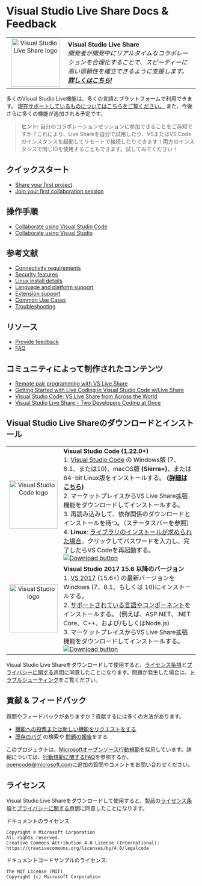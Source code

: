 <!--
Copyright © Microsoft Corporation
All rights reserved.
Creative Commons Attribution 4.0 License (International): https://creativecommons.org/licenses/by/4.0/legalcode
-->

# Visual Studio Live Share Docs & Feedback

<table style="width: 100%; border-style: none;"><tr>
<td style="width: 140px; text-align: center;"><a href="https://aka.ms/vsls"><img width="128px" src="docs/media/vsls-icon.svg" alt="Visual Studio Live Share logo"/></a></td>
<td>
<strong>Visual Studio Live Share</strong><br />
<i>開発者が開発中にリアルタイムなコラボレーションを合理化することで、スピーディーに高い信頼性を確立できるように支援します。<br />
<strong><a href="https://aka.ms/vsls">詳しくはこちら!</a></strong></i>
</td>
</tr></table>

多くのVisual Studio Live機能は、多くの言語とプラットフォームで利用できます。 [現在サポートしているものについてはこちらをご覧ください。](https://aka.ms/vsls-docs/platform-support) また、今後さらに多くの機能が追加される予定です。

>**ヒント:** 自分のコラボレーションセッションに参加できることをご存知ですか？これにより、Live Shareを自分で試用したり、VSまたはVS Codeのインスタンスを起動してリモートで接続したりできます！両方のインスタンスで同じIDを使用することもできます。試してみてください！

## クイックスタート

- [Share your first project](https://aka.ms/vsls-docs/share)
- [Join your first collaboration session](https://aka.ms/vsls-docs/join)

## 操作手順

- [Collaborate using Visual Studio Code](https://aka.ms/vsls-docs/vscode)
- [Collaborate using Visual Studio](https://aka.ms/vsls-docs/vs)

## 参考文献

- [Connectivity requirements](https://aka.ms/vsls-docs/connection-mode)
- [Security features](https://aka.ms/vsls-security)
- [Linux install details](https://aka.ms/vsls-linux)
- [Language and platform support](https://aka.ms/vsls-docs/platform-support)
- [Extension support](https://aka.ms/vsls-docs/extensions)
- [Common Use Cases](https://aka.ms/vsls-usecases)
- [Troubleshooting](https://aka.ms/vsls-troubleshooting)

## リソース

- [Provide feedback](https://aka.ms/vsls-support)
- [FAQ](https://aka.ms/vsls-faq)

## コミュニティによって制作されたコンテンツ

- [Remote pair programming with VS Live Share](https://m.youtube.com/watch?v=vq5FzSPmu-I&feature=youtu.be)
- [Getting Started with Live Coding in Visual Studio Code w/Live Share](https://scotch.io/tutorials/getting-started-with-live-coding-in-visual-studio-code-with-live-share)
- [Visual Studio Code: VS Live Share from Across the World](https://youtu.be/D7w0uGmQEc8)
- [Visual Studio Live Share - Two Developers Coding at Once](https://youtu.be/cg6pRv0D8pw)

## Visual Studio Live Shareのダウンロードとインストール

<table style="width: 100%; border:none;">
<tr>
    <td width="128px" style="width: 128px; text-align: center; border:none;"><img src="docs/media/vs-code.svg" width="128px" alt="Visual Studio Code logo"/></td>
    <td style="border:none;">
        <strong>Visual Studio Code (1.22.0+)</strong><br />
        1. <a href="https://code.visualstudio.com/">Visual Studio Code</a> の Windows版 (7、8.1、または10)、macOS版 <b>(Sierra+)</b>、または 64-bit Linux版をインストールする。 <b>(<a href="https://aka.ms/vsls-docs/vscode/install">詳細はこちら</a>)</b><br />
        2. マーケットプレイスからVS Live Share拡張機能をダウンロードしてインストールする。  <br />
        3. 再読み込みして、依存関係のダウンロードとインストールを待つ。（ステータスバーを参照）<br />
        4. <strong>Linux</strong>: <a href="https://aka.ms/vsls-docs/linux-prerequisites">ライブラリのインストールが求められた場合</a>、クリックしてパスワードを入力し、完了したらVS Codeを再起動する。<br />
        <a href="https://aka.ms/vsls-dl/vscode"><img src="docs/media/download.png" alt="Download button"></a>
    </td>
</tr>
<tr style="border:none;">
    <td width="128px" style="width: 128px; text-align: center; border:none;"><img src="docs/media/vs-ide-2019.svg" width="128px" alt="Visual Studio logo"/></td>
    <td style="border:none;">
        <strong>Visual Studio 2017 15.6 以降のバージョン</strong><br />
        1.  <a href="https://visualstudio.microsoft.com/vs/">VS 2017</a> (15.6+) の最新バージョンを Windows (7、8.1、もしくは 10)にインストールする。<br/>
        2. <a href="https://aka.ms/vsls-docs/platform-support">サポートされている言語やコンポーネント</a>をインストールする。 (例えば、ASP.NET、.NET Core、C++、および/もしくはNode.js)<br />
        3. マーケットプレイスからVS Live Share拡張機能をダウンロードしてインストールする。 <br />
        <a href="https://aka.ms/vsls-dl/vs"><img style="padding: 0; spacing: 0;" src="docs/media/download.png" alt="Download button"></a><br />
    </td>
</tr>
</table>

Visual Studio Live Shareをダウンロードして使用すると、[ライセンス条項](https://aka.ms/vsls-license)と[プライバシーに関する声明](https://www.microsoft.com/en-us/privacystatement/EnterpriseDev/default.aspx)に同意したことになります。問題が発生した場合は、[トラブルシューティング](https://aka.ms/vsls-troubleshooting)をご覧ください。

## 貢献 & フィードバック

質問やフィードバックがありますか？貢献するには多くの方法があります。

- [機能への投票または新しい機能をリクエストをする](https://aka.ms/vsls-feature-requests)
- [既存のバグ](https://aka.ms/vsls-bugs) の検索や [問題の報告](CONTRIBUTING.md#file-a-problem-report)をする

このプロジェクトは、[Microsoftオープンソース行動規範](https://opensource.microsoft.com/codeofconduct/)を採用しています。詳細については、[行動規範に関するFAQ](https://opensource.microsoft.com/codeofconduct/faq/)を参照するか、[opencode@microsoft.com](mailto:opencode@microsoft.com)に追加の質問やコメントをお問い合わせください。

## ライセンス

Visual Studio Live Shareをダウンロードして使用すると、製品の[ライセンス条項]((https://aka.ms/vsls-license))と[プライバシーに関する声明](https://www.microsoft.com/en-us/privacystatement/EnterpriseDev/default.aspx)に同意したことになります。

ドキュメントのライセンス:

    Copyright © Microsoft Corporation
    All rights reserved.
    Creative Commons Attribution 4.0 License (International): https://creativecommons.org/licenses/by/4.0/legalcode

ドキュメントコードサンプルのライセンス:

    The MIT License (MIT)
    Copyright (c) Microsoft Corporation
